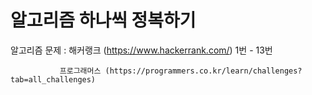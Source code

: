 # 알고리즘 하나씩 정복하기


알고리즘 문제 : 해커랭크 (https://www.hackerrank.com/)
               1번 - 13번
               
               프로그래머스 (https://programmers.co.kr/learn/challenges?tab=all_challenges)
